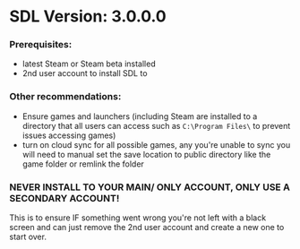 # SDL Version: 3.0.0.0

### Prerequisites:
- latest Steam or Steam beta installed
- 2nd user account to install SDL to

### Other recommendations:
- Ensure games and launchers (including Steam are installed to a directory that all users can access such as ```C:\Program Files\``` to prevent issues accessing games)
- turn on cloud sync for all possible games, any you're unable to sync you will need to manual set the save location to public directory like the game folder or remlink the folder

### NEVER INSTALL TO YOUR MAIN/ ONLY ACCOUNT, ONLY USE A SECONDARY ACCOUNT!
This is to ensure IF something went wrong you're not left with a black screen and can just remove the 2nd user account and create a new one to start over.
